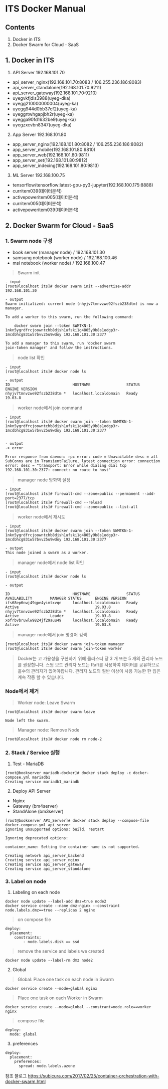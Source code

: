 # ITS Docker Manual
## Contents
1. Docker in ITS
2. Docker Swarm for Cloud - SaaS

## 1. Docker in ITS
1. API Server 192.168.101.70
- api_server_nginx(192.168.101.70:8083 / 106.255.236.186:8083)
- api_server_standalone(192.168.101.70:9211)
- api_server_gateway(192.168.101.70:9210)
- uyegvkfjdls3988(uyeg-dka)
- uyegg210000000004(uyeg-ka)
- uyegg944d0bb37cf2(uyeg-ka)
- uyeggrtwhgapjbh2r(uyeg-ka)
- uyegga90fd1632be9(uyeg-ka)
- uyegzxcvbn8347(uyeg-dka)

2. App Server 192.168.101.80
- app_server_nginx(192.168.101.80:8082 / 106.255.236.186:8082)
- app_server_mobile(192.168.101.80:9810)
- app_server_web(192.168.101.80:9811)
- app_server_set(192.168.101.80:9812)
- app_server_indexing(192.168.101.80:9813)

3. ML Server 192.168.100.75
- tensorflow/tensorflow:latest-gpu-py3-jupyter(192.168.100.175:8888)
- curritem039(데이터분석)
- activepoweritem005(데이터분석)
- curritem005(데이터분석)
- activepoweritem039(데이터분석)

## 2. Docker Swarm for Cloud - SaaS

### 1. Swarm node 구성
- book server (manager node) / 192.168.101.30
- samsung notebook (worker node) / 192.168.100.46
- msi notebook (worker node) / 192.168.100.47

> Swarm init
```
- input
[root@localhost its]# docker swarm init --advertise-addr 192.168.101.30

- output
Swarm initialized: current node (nhyjv7tmnvzwe92fszb238dtm) is now a manager.

To add a worker to this swarm, run the following command:

    docker swarm join --token SWMTKN-1-1nkn5ygrdfrcjoowntchb8djsh1ufski1g4805y9b8s1odgp3r-1mcdbhcg831w57bvv25u9wdoy 192.168.101.30:2377

To add a manager to this swarm, run 'docker swarm                  join-token manager' and follow the instructions.
```
> node list 확인
```
- input
[root@localhost its]# docker node ls

- output
ID                            HOSTNAME                STATUS         ENGINE VERSION
nhyjv7tmnvzwe92fszb238dtm *   localhost.localdomain   Ready          19.03.8
```
> worker node에서 join command
```
- input
[root@localhost its]# docker swarm join --token SWMTKN-1-1nkn5ygrdfrcjoowntchb8djsh1ufski1g4805y9b8s1odgp3r-1mcdbhcg831w57bvv25u9wdoy 192.168.101.30:2377


- output
-> error 

Error response from daemon: rpc error: code = Unavailable desc = all SubConns are in TransientFailure, latest connection error: connection error: desc = "transport: Error while dialing dial tcp 192.168.101.30:2377: connect: no route to host"
```
> manager node 방화벽 설정 
```
- input
[root@localhost its]# firewall-cmd --zone=public --permanent --add-port=2377/tcp
[root@localhost its]# firewall-cmd --reload
[root@localhost its]# firewall-cmd --zone=public --list-all
```
> worker node에서 재시도
```
- input
[root@localhost its]# docker swarm join --token SWMTKN-1-1nkn5ygrdfrcjoowntchb8djsh1ufski1g4805y9b8s1odgp3r-1mcdbhcg831w57bvv25u9wdoy 192.168.101.30:2377

- output
This node joined a swarm as a worker.
```
> manager node에서 node list 확인
```
- input
[root@localhost its]# docker node ls

- output

ID                            HOSTNAME                STATUS              AVAILABILITY        MANAGER STATUS      ENGINE VERSION
ifs68ep6nwj49qpe4yimtxvqe     localhost.localdomain   Ready               Active                                  19.03.8
nhyjv7tmnvzwe92fszb238dtm *   localhost.localdomain   Ready               Active              Leader              19.03.8
xofrbvbruwlw9824jf29auu49     localhost.localdomain   Ready               Active                                  19.03.8
```

> manager node에서 join 명령어 검색
```
[root@localhost its]# docker swarm join-token manager
[root@localhost its]# docker swarm join-token worker
```
> Docker는 고 가용성을 구현하기 위해 클러스터 당 3 개 또는 5 개의 관리자 노드를 권장합니다. 스웜 모드 관리자 노드는 Raft를 사용하여 데이터를 공유하므로 홀수의 관리자가 있어야합니다. 관리자 노드의 절반 이상이 사용 가능한 한 웜은 계속 작동 할 수 있습니다.

### Node에서 제거
> Worker node: Leave Swarm
```
[root@localhost its]# docker swarm leave

Node left the swarm.
```
> Manager node: Remove Node
```
[root@localhost its]# docker node rm node-2
```

### 2. Stack / Service 실행

1. Test - MariaDB
```
[root@bookserver mariadb-docker]# docker stack deploy -c docker-compose.yml mariadb1
Creating service mariadb1_mariadb
```
2. Deploy API Server 
- Nginx
- Gateway (bm4server)
- StandAlone (bm3server)
```
[root@bookserver API_Server]# docker stack deploy --compose-file docker-compose.yml api_server
Ignoring unsupported options: build, restart

Ignoring deprecated options:

container_name: Setting the container name is not supported.

Creating network api_server_backend
Creating service api_server_nginx
Creating service api_server_gateway
Creating service api_server_standalone
```


### 3. Label on node
1. Labeling on each node
```
docker node update --label-add dmz=true node2
docker service create --name dmz-nginx --constraint node.labels.dmz==true --replicas 2 nginx
```
> on compose file
```
deploy:
  placement:
    constraints:
        - node.labels.disk == ssd
```
> remove the service and labels we created
```
docker node update --label-rm dmz node2

```
2. Global
> Global: Place one task on each node in Swarm
```
docker service create --mode=global nginx
```
> Place one task on each Worker in Swarm
```
docker service create --mode=global --constrant=node.role==worker nginx
```
> compose file
```
deploy:
  mode: global
```
3. preferences
```
deploy:
  placement:
    preferences:
      spread: node.labels.azone
```


참조 블로그
<https://subicura.com/2017/02/25/container-orchestration-with-docker-swarm.html>